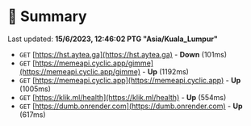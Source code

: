 # 📖 Summary
Last updated: **15/6/2023, 12:46:02 PTG "Asia/Kuala_Lumpur"**

- `GET` [https://hst.aytea.ga](https://hst.aytea.ga) - **Down** (101ms)
- `GET` [https://memeapi.cyclic.app/gimme](https://memeapi.cyclic.app/gimme) - **Up** (1192ms)
- `GET` [https://memeapi.cyclic.app](https://memeapi.cyclic.app) - **Up** (1005ms)
- `GET` [https://klik.ml/health](https://klik.ml/health) - **Up** (554ms)
- `GET` [https://dumb.onrender.com](https://dumb.onrender.com) - **Up** (617ms)
